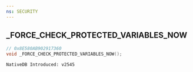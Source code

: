 ```yaml
---
ns: SECURITY 
---
```


## _FORCE_CHECK_PROTECTED_VARIABLES_NOW

```c
// 0x8E580AB902917360 
void _FORCE_CHECK_PROTECTED_VARIABLES_NOW();
```

```
NativeDB Introduced: v2545
```

